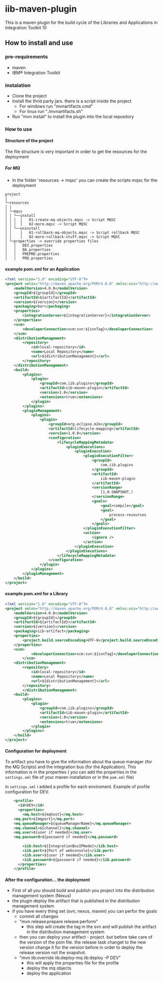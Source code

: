 # iib-maven-plugin

This is a maven plugin for the build cycle of the Libraries and Applications in Integration Toolkit 10

## How to install and use
### pre-requirements
* maven
* IBM® Integration Toolkit 
### instalation
* Clone the project
* Install the thrid party jars. there is a script inside the project
	* For windows run "mvnartifacts.cmd"
	* For linux run "./mvnartifacts.sh"
* Run "mvn install" to install the plugin into the local repository

### How to use
#### Structure of the project
The file structure is very important in order to get the resources for the deployment
##### For MQ
* In the folder 'resources -> mqsc' you can create the scripts mqsc for the deployment
```
project
│
└─resources
│ │
│ └─mqsc
│ │ └──install
│ │ │  │   01-create-mq-objects.mqsc -> Script MQSC
│ │ │  │   02-more.mqsc -> Script MQSC
│ │ └──uninstall
│ │    │   01-rollback-mq-objects.mqsc -> Script rollback MQSC
│ │    │   02-more-rollback-stuff.mqsc -> Script MQSC
│ └─properties -> override properties files
│   │   DEV.properties 
│   │   QA.properties
│   │   PREPRD.properties
│   │   PRD.properties
```
#### example pom.xml for an Application
```xml
<?xml version="1.0" encoding="UTF-8"?>
<project xmlns="http://maven.apache.org/POM/4.0.0" xmlns:xsi="http://www.w3.org/2001/XMLSchema-instance" xsi:schemaLocation="http://maven.apache.org/POM/4.0.0 http://maven.apache.org/xsd/maven-4.0.0.xsd">
    <modelVersion>4.0.0</modelVersion>
    <groupId>${groupId}</groupId>
	<artifactId>${artifactId}</artifactId>
	<version>${version}</version>
    <packaging>bar</packaging>
    <properties>
        <integrationServer>${integrationServer}</integrationServer>
    </properties>
    <scm>					 
    	<developerConnection>scm:svn:${svnTag}</developerConnection>
    </scm>
    <distributionManagement>
        <repository>
            <id>local-repository</id>
            <name>Local Repository</name>
            <url>${distributionManagement}</url>
        </repository>
    </distributionManagement> 
    <build>
        <plugins>
            <plugin>
                <groupId>com.iib.plugins</groupId>
                <artifactId>iib-maven-plugin</artifactId>
                <version>1.0</version>
                <extensions>true</extensions>
            </plugin>
        </plugins>
        <pluginManagement>
        	<plugins>
        		<plugin>
        			<groupId>org.eclipse.m2e</groupId>
        			<artifactId>lifecycle-mapping</artifactId>
        			<version>1.0.0</version>
        			<configuration>
        				<lifecycleMappingMetadata>
        					<pluginExecutions>
        						<pluginExecution>
        							<pluginExecutionFilter>
        								<groupId>
        									com.iib.plugins
        								</groupId>
        								<artifactId>
        									iib-maven-plugin
        								</artifactId>
        								<versionRange>
        									[1.0-SNAPSHOT,)
        								</versionRange>
        								<goals>
        									<goal>compile</goal>
        									<goal>
        										process-resources
        									</goal>
        								</goals>
        							</pluginExecutionFilter>
        							<action>
        								<ignore />
        							</action>
        						</pluginExecution>
        					</pluginExecutions>
        				</lifecycleMappingMetadata>
        			</configuration>
        		</plugin>
        	</plugins>
        </pluginManagement>
    </build>   
</project>
```

#### example pom.xml for a Library
```xml
<?xml version="1.0" encoding="UTF-8"?>
<project xmlns="http://maven.apache.org/POM/4.0.0" xmlns:xsi="http://www.w3.org/2001/XMLSchema-instance" xsi:schemaLocation="http://maven.apache.org/POM/4.0.0 http://maven.apache.org/xsd/maven-4.0.0.xsd">
	<modelVersion>4.0.0</modelVersion>
	<groupId>${groupId}</groupId>
	<artifactId>${artifactId}</artifactId>
	<version>${version}</version>
	<packaging>iib-artifact</packaging>
	<properties>
		<project.build.sourceEncoding>UTF-8</project.build.sourceEncoding>
	</properties>
	<scm>					 
    		<developerConnection>scm:svn:${svnTag}</developerConnection>
    	</scm>
	<distributionManagement>
		<repository>
		    <id>local-repository</id>
		    <name>Local Repository</name>
		    <url>${distributionManagement}</url>
		</repository>
    	</distributionManagement> 	
	<build>
		<plugins>
			<plugin>
				<groupId>com.iib.plugins</groupId>
				<artifactId>iib-maven-plugin</artifactId>
				<version>1.0</version>
				<extensions>true</extensions>
			</plugin>
		</plugins>
	</build>
</project>`
```

#### Configuration for deployment
To artifact you have to give the information about tha queue manager (for the MQ Scripts) and the integration bus (for the Application).
This information is in the properties ( you can add the properties in the `settings.xml` file of your maven installation or in the `pom.xml` file)

in `settings.xml` i added a profile for each enviroment.
Example of profile configuration for DEV.
```xml
    <profile>
      <id>DEV</id>
      <properties>
      	<mq.host>${mqhost}</mq.host>
	<mq.port>${mqport}</mq.port>
	<mq.queueManager>${queueManagerName}</mq.queueManager>
	<mq.channel>${channel}</mq.channel>
	<mq.user>${user if needed}</mq.user>
	<mq.password>${password if needed}</mq.password>
		
        <iib.host>${IntegrationBusIPNode}</iib.host>
        <iib.port>${Port of webconsole}</iib.port>
        <iib.user>${user if needed}</iib.user>
        <iib.password>${password if needed}</iib.password>
      </properties>
    </profile>
```

#### After the configuration... the deployment
* First of all you should build and publish you project into the distribution management system (Nexus)
* the plugin deploy the artifact that is published in the distribution management system
* if you have every thing set (svn, nexus, maven) you can perfor the goals
	* commit all changes
	* "mvn release:prepare release:perform"
		* this step will create the tag in the svn and will publish the artifact in the distribution management system
	* then you can deploy your artifact - project. but before take care of the version of the pom file. the release task changet to the new version change it for the version before in order to deploy the release version not the snapshot.
	* "mvn iib:override iib:deploy-mq iib:deploy -P DEV"
		* this will apply the properties file for the profile
		* deploy the mq objects
		* deploy the application 


